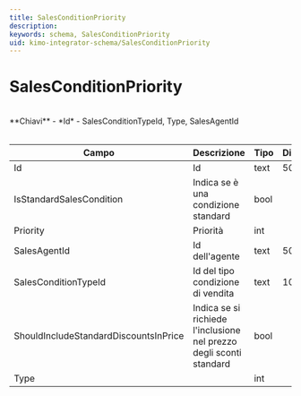 ```yaml
---
title: SalesConditionPriority
description:
keywords: schema, SalesConditionPriority
uid: kimo-integrator-schema/SalesConditionPriority
---
```


# SalesConditionPriority

<br>
**Chiavi**
- *Id*
- SalesConditionTypeId, Type, SalesAgentId
<br><br>

| Campo | Descrizione | Tipo | Dimensione | Note |
| --- | --- | --- | --- | --- |
| Id | Id | text | 50 |  |
| IsStandardSalesCondition | Indica se è una condizione standard | bool |  |  |
| Priority | Priorità | int |  |  |
| SalesAgentId | Id dell'agente | text | 50 |  |
| SalesConditionTypeId | Id del tipo condizione di vendita | text | 1000 |  |
| ShouldIncludeStandardDiscountsInPrice | Indica se si richiede l'inclusione nel prezzo degli sconti standard | bool |  |  |
| Type |  | int |  |  |

